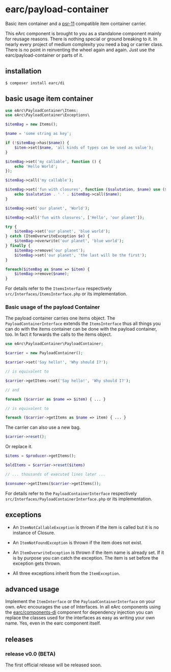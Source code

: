 # earc/payload-container

Basic item container and a [psr-11](https://www.php-fig.org/psr/psr-11/) 
compatible item container carrier.

This eArc component is brought to you as a standalone component mainly for 
reusage reasons. There is nothing special or ground breaking to it. In nearly
every project of medium complexity you need a bag or carrier class. There is no
point in reinventing the wheel again and again. Just use the 
earc/payload-container or parts of it.

## installation

```
$ composer install earc/di
```

## basic usage item container

```php
use eArc\PayloadContainer\Items;
use eArc\PayloadContainer\Exceptions\

$itemBag = new Items();

$name = 'some string as key';

if (!$itemBag->has($name)) {
    $item->set($name, 'all kinds of types can be used as value');
}

$itemBag->set('my callable', function () {
    echo 'Hello World';
});

$itemBag->call('my callable');

$itemBag->set('fun with closures', function ($salutation, $name) use ($itemBag) {
    echo $salutation . ' ' . $itemBag->call($name);
}

$itemBag->set('our planet', 'World');

$itemBag->call('fun with closures', ['Hello', 'our planet']);

try {
    $itemBag->set('our planet', 'blue world');
} catch (ItemOverwriteException $e) {
    $itemBag->overwrite('our planet', 'blue world');
} finally {
    $itemBag->remove('our planet');
    $itemBag->set('our planet', 'the last will be the first');
}

foreach($itemBag as $name => $item) {
    $itemBag->remove($name);
}
```

For details refer to the `ItemsInterface` respectively 
`src/Interfaces/ItemsInterface.php` or its implementation.

### Basic usage of the payload Container

The payload container carries one items object. The `PayloadContainerInterface` 
extends the `ItemsInterface` thus all things you can do with the
items container can be done with the payload container, too. In fact it forwards
the calls to the items object.

```php
use eArc\PayloadContainer\PayloadContainer;

$carrier = new PayloadContainer();

$carrier->set('Say hello!', 'Why should I?');

// is equivalent to

$carrier->getItems->set('Say hello!', 'Why should I?');

// and 

foreach ($carrier as $name => $item) { ... }

// is equivalent to

foreach ($carrier->getItems as $name => item) { ... }
```

The carrier can also use a new bag.

```php
$carrier->reset();
```

Or replace it.

```php
$items = $producer->getItems();

$oldItems = $carrier->reset($items)

// ... thousands of executed lines later ...

$consumer->getItems($carrier->getItems());
```

For details refer to the `PayloadContainerInterface` respectively 
`src/Interfaces/PayloadContainerInterface.php` or its implementation.

## exceptions

 * An `ItemNotCallableException` is thrown if the item is called but it is no 
 instance of Closure.

 * An `ItemNotFoundException` is thrown if the item does not exist.

 * An `ItemOverwriteException` is thrown if the item name is already set. If 
 it is by purpose you can catch the exception. The item is set before the
 exception gets thrown.
 
 * All three exceptions inherit from the `ItemException`.

## advanced usage

Implement the `ItemInterface` or the `PayloadContainerInterface` on your own.
eArc encourages the use of Interfaces. In all eArc components using the 
[earc/components-di](https://github.com/Koudela/eArc-component-di) component 
for dependency injection you can replace the classes used for the interfaces as 
easy as writing your own name. Yes, even in the earc component itself.

## releases

### release v0.0 (BETA)

The first official release will be released soon.
